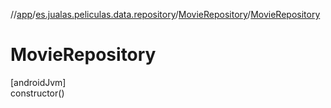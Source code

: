 //[app](../../../index.md)/[es.jualas.peliculas.data.repository](../index.md)/[MovieRepository](index.md)/[MovieRepository](-movie-repository.md)

# MovieRepository

[androidJvm]\
constructor()
